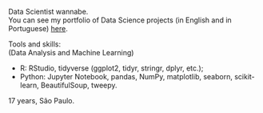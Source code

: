 Data Scientist wannabe.   
You can see my portfolio of Data Science projects (in English and in Portuguese) [here](https://github.com/KenzoBH/Data-Science).   

Tools and skills:   
(Data Analysis and Machine Learning)
- R: RStudio, tidyverse (ggplot2, tidyr, stringr, dplyr, etc.);
- Python: Jupyter Notebook, pandas, NumPy, matplotlib, seaborn, scikit-learn, BeautifulSoup, tweepy.

17 years, São Paulo.
